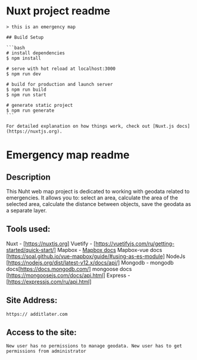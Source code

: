 # Nuxt project readme

    > this is an emergency map

    ## Build Setup

    ```bash
    # install dependencies
    $ npm install

    # serve with hot reload at localhost:3000
    $ npm run dev

    # build for production and launch server
    $ npm run build
    $ npm run start

    # generate static project
    $ npm run generate
    ```

    For detailed explanation on how things work, check out [Nuxt.js docs](https://nuxtjs.org).
# Emergency map readme 
 ## Description 
  This Nuht web map project is dedicated to working with geodata related to emergencies. It allows you to: select an area, calculate the area of the selected area, calculate the distance between objects, save the geodata as a separate layer.

  ## Tools used:
  Nuxt -  [https://nuxtjs.org]
  Vuetify -  [https://vuetifyjs.com/ru/getting-started/quick-start/]
  Mapbox -  [Mapbox docs](https://www.mapbox.com/) Mapbox-vue docs [https://soal.github.io/vue-mapbox/guide/#using-as-es-module]
  NodeJs [https://nodejs.org/dist/latest-v12.x/docs/api/]
  Mongodb - mongodb docs[https://docs.mongodb.com/] mongoose docs [https://mongoosejs.com/docs/api.html]
  Express - [https://expressjs.com/ru/api.html]
  ## Site Address:
    https:// additlater.com
  ## Access to the site:
    New user has no permissions to manage geodata. New user has to get permissions from administrator

